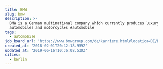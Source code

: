 ```yaml
---
title: BMW
slug: bmw
description: >-
  BMW is a German multinational company which currently produces luxury
  automobiles and motorcycles #automobile
tags:
  - automobile
job_board_url: 'https://www.bmwgroup.com/de/karriere.html#location=DE/Berlin'
created_at: '2018-02-01T20:32:18.959Z'
updated_at: '2019-06-16T10:36:08.530Z'
cities:
  - berlin
---
```


